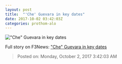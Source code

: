 ```yaml
---
layout: post
title:  "'Che' Guevara in key dates"
date: 2017-10-02 03:42:03Z
categories: prothom-alo
---
```


!["Che" Guevara in key dates](http://en.prothom-alo.com/contents/cache/images/1200x630x1/uploads/media/2017/10/02/66b83ca58c20354db1a9cfb6887a6d31-Che.jpg?jadewits_media_id=150733)




Full story on F3News: ["Che" Guevara in key dates](http://www.f3nws.com/n/gjxVhC)

> Posted on: Monday, October 2, 2017 3:42:03 AM
